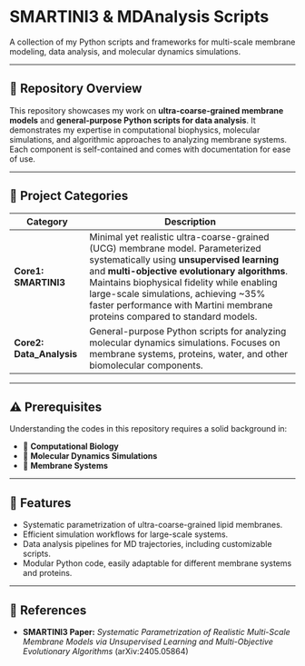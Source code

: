 # SMARTINI3 & MDAnalysis Scripts

A collection of my Python scripts and frameworks for multi-scale membrane modeling, data analysis, and molecular dynamics simulations.  

---

## 📂 Repository Overview

This repository showcases my work on **ultra-coarse-grained membrane models** and **general-purpose Python scripts for data analysis**. It demonstrates my expertise in computational biophysics, molecular simulations, and algorithmic approaches to analyzing membrane systems. Each component is self-contained and comes with documentation for ease of use.  

---

## 🧩 Project Categories

| Category | Description |
|-----------|--------------|
| **Core1: SMARTINI3** | Minimal yet realistic ultra-coarse-grained (UCG) membrane model. Parameterized systematically using **unsupervised learning** and **multi-objective evolutionary algorithms**. Maintains biophysical fidelity while enabling large-scale simulations, achieving ~35% faster performance with Martini membrane proteins compared to standard models. |
| **Core2: Data_Analysis** | General-purpose Python scripts for analyzing molecular dynamics simulations. Focuses on membrane systems, proteins, water, and other biomolecular components. |

---

## ⚠️ Prerequisites

Understanding the codes in this repository requires a solid background in:  

- 🧬 **Computational Biology**  
- 🧪 **Molecular Dynamics Simulations**  
- 🌊 **Membrane Systems**  

---

## 🚀 Features

- Systematic parametrization of ultra-coarse-grained lipid membranes.  
- Efficient simulation workflows for large-scale systems.  
- Data analysis pipelines for MD trajectories, including customizable scripts.  
- Modular Python code, easily adaptable for different membrane systems and proteins.  

---

## 📖 References

- **SMARTINI3 Paper:** *Systematic Parametrization of Realistic Multi-Scale Membrane Models via Unsupervised Learning and Multi-Objective Evolutionary Algorithms* (arXiv:2405.05864)  
